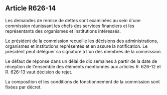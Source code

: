 Article R626-14
----
Les demandes de remise de dettes sont examinées au sein d'une commission
réunissant les chefs des services financiers et les représentants des organismes
et institutions intéressés.

Le président de la commission recueille les décisions des administrations,
organismes et institutions représentés et en assure la notification. Le
président peut déléguer sa signature à l'un des membres de la commission.

Le défaut de réponse dans un délai de dix semaines à partir de la date de
réception de l'ensemble des éléments mentionnés aux articles R. 626-12 et R.
626-13 vaut décision de rejet.

La composition et les conditions de fonctionnement de la commission sont fixées
par décret.

